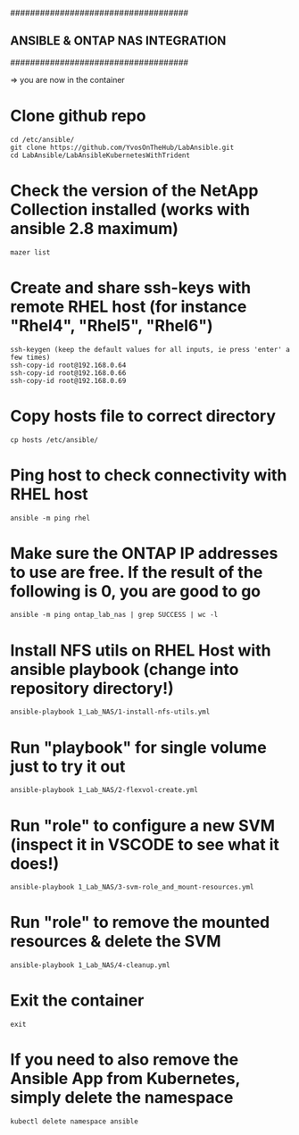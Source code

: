 ####################################
## ANSIBLE & ONTAP NAS INTEGRATION
####################################

=>  you are now in the container

# Clone github repo
    cd /etc/ansible/ 
    git clone https://github.com/YvosOnTheHub/LabAnsible.git 
    cd LabAnsible/LabAnsibleKubernetesWithTrident

# Check the version of the NetApp Collection installed (works with ansible 2.8 maximum)
    mazer list

# Create and share ssh-keys with remote RHEL host (for instance "Rhel4", "Rhel5", "Rhel6")
    ssh-keygen (keep the default values for all inputs, ie press 'enter' a few times)
    ssh-copy-id root@192.168.0.64
    ssh-copy-id root@192.168.0.66
    ssh-copy-id root@192.168.0.69

# Copy hosts file to correct directory
    cp hosts /etc/ansible/

# Ping host to check connectivity with RHEL host 
    ansible -m ping rhel

# Make sure the ONTAP IP addresses to use are free. If the result of the following is 0, you are good to go
    ansible -m ping ontap_lab_nas | grep SUCCESS | wc -l

# Install NFS utils on RHEL Host with ansible playbook  (change into repository directory!)
    ansible-playbook 1_Lab_NAS/1-install-nfs-utils.yml

# Run "playbook" for single volume just to try it out
    ansible-playbook 1_Lab_NAS/2-flexvol-create.yml

# Run "role" to configure a new SVM (inspect it in VSCODE to see what it does!)
    ansible-playbook 1_Lab_NAS/3-svm-role_and_mount-resources.yml 

# Run "role" to remove the mounted resources & delete the SVM
    ansible-playbook 1_Lab_NAS/4-cleanup.yml 

# Exit the container
    exit

# If you need to also remove the Ansible App from Kubernetes, simply delete the namespace
    kubectl delete namespace ansible